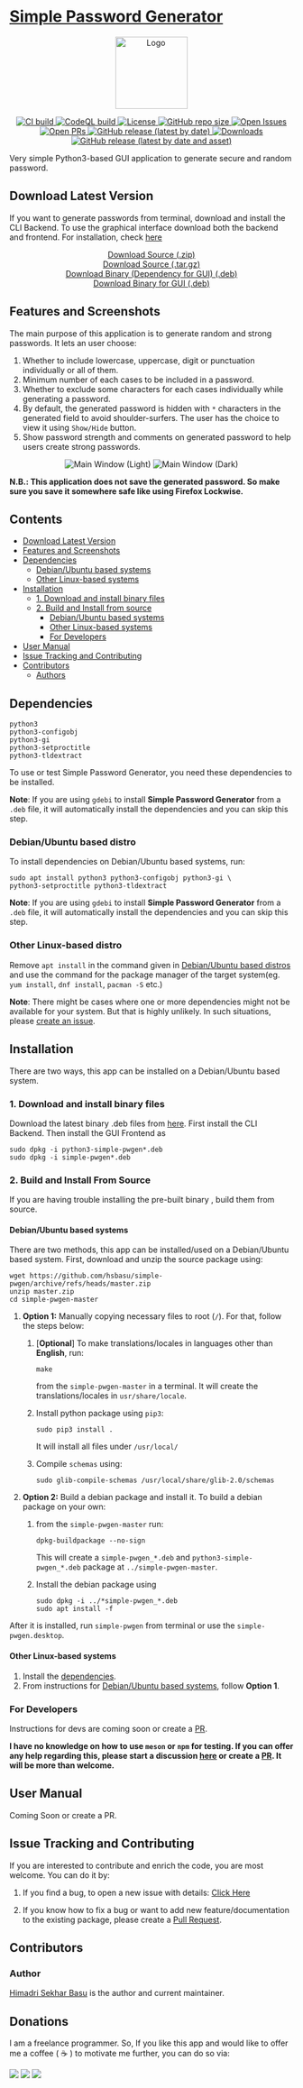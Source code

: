 # [Simple Password Generator](https://hsbasu.github.io/simple-pwgen)

<p align="center">
  	<img src="https://raw.githubusercontent.com/hsbasu/simple-pwgen/master/data/icons/simple-pwgen.svg?sanitize=true" height="128" alt="Logo">
</p>

<p align="center">
	<a href="#">
		<img src="https://img.shields.io/github/actions/workflow/status/hsbasu/simple-pwgen/ci.yml?branch=master&label=CI%20Build" alt="CI build">
	</a>
	<a href="#">
		<img src="https://img.shields.io/github/actions/workflow/status/hsbasu/simple-pwgen/codeql-analysis.yml?branch=master&label=CodeQL%20Build" alt="CodeQL build">
	</a>
	<a href="https://github.com/hsbasu/simple-pwgen/blob/master/LICENSE">
		<img src="https://img.shields.io/github/license/hsbasu/simple-pwgen?label=License" alt="License">
	</a>
  	<a href="#">
		<img src="https://img.shields.io/github/repo-size/hsbasu/simple-pwgen?label=Repo%20size" alt="GitHub repo size">
  	</a>
	<a href="https://github.com/hsbasu/simple-pwgen/issues" target="_blank">
		<img src="https://img.shields.io/github/issues/hsbasu/simple-pwgen?label=Issues" alt="Open Issues">
	</a>
	<a href="https://github.com/hsbasu/simple-pwgen/pulls" target="_blank">
		<img src="https://img.shields.io/github/issues-pr/hsbasu/simple-pwgen?label=PR" alt="Open PRs">
	</a>
  	<a href="https://github.com/hsbasu/simple-pwgen/releases/latest">
    	<img src="https://img.shields.io/github/v/release/hsbasu/simple-pwgen?label=Latest%20Stable%20Release" alt="GitHub release (latest by date)">
  	</a>
	<a href="#download-latest-version">
		<img src="https://img.shields.io/github/downloads/hsbasu/simple-pwgen/total?label=Downloads" alt="Downloads">
	</a>
	<a href="https://github.com/hsbasu/simple-pwgen/releases/download/1.0.9/simple-pwgen_1.0.9_all.deb">
		<img src="https://img.shields.io/github/downloads/hsbasu/simple-pwgen/1.0.9/simple-pwgen_1.0.9_all.deb?color=blue&label=Downloads%40Latest%20Binary" alt="GitHub release (latest by date and asset)">
	</a>
</p>

Very simple Python3-based GUI application to generate secure and random password.

## Download Latest Version
If you want to generate passwords from terminal, download and install the CLI Backend. To use the graphical interface download both the backend and frontend. For installation, check [here](#)
<p align="center">
	<a href="https://github.com/hsbasu/simple-pwgen/zipball/master">Download Source (.zip)</a></br>
	<a href="https://github.com/hsbasu/simple-pwgen/tarball/master">Download Source (.tar.gz)</a></br>
	<a href="https://github.com/hsbasu/simple-pwgen/releases/download/1.0.9/python3-simple-pwgen_1.0.9_all.deb">Download Binary (Dependency for GUI) (.deb)</a></br>
	<a href="https://github.com/hsbasu/simple-pwgen/releases/download/1.0.9/simple-pwgen_1.0.9_all.deb">Download Binary for GUI (.deb)</a>
</p>

## Features and Screenshots

The main purpose of this application is to generate random and strong passwords. It lets an user choose:
1. Whether to include lowercase, uppercase, digit or punctuation individually or all of them.
2. Minimum number of each cases to be included in a password.
3. Whether to exclude some characters for each cases individually while generating a password.
4. By default, the generated password is hidden with `*` characters in the generated field to avoid shoulder-surfers. The user has the choice to view it using `Show/Hide` button.
5. Show password strength and comments on generated password to help users create strong passwords.

<p align="center">
	<img src="https://github.com/hsbasu/simple-pwgen/raw/gh-pages/screenshots/main-window-light.png" alt="Main Window (Light)">
	<img src="https://github.com/hsbasu/simple-pwgen/raw/gh-pages/screenshots/main-window-dark.png" alt="Main Window (Dark)">
</p>

**N.B.: This application does not save the generated password. So make sure you save it somewhere safe like using Firefox Lockwise.**

## Contents
- [Download Latest Version](#download-latest-version)
- [Features and Screenshots](#features-and-screenshots)
- [Dependencies](#dependencies)
	- [Debian/Ubuntu based systems](#debianubuntu-based-distro)
	- [Other Linux-based systems](#other-linux-based-distro)
- [Installation](#installation)
	- [1. Download and install binary files](#1-download-and-install-binary-files)
	- [2. Build and Install from source](#2-build-and-install-from-source)
		- [Debian/Ubuntu based systems](#debianubuntu-based-systems)
		- [Other Linux-based systems](#other-linux-based-systems)
		- [For Developers](#for-developers)
- [User Manual](#user-manual)
- [Issue Tracking and Contributing](#issue-tracking-and-contributing)
- [Contributors](#contributors)
	- [Authors](#author)

## Dependencies
```
python3
python3-configobj
python3-gi
python3-setproctitle
python3-tldextract
```
To use or test Simple Password Generator, you need these dependencies to be installed.

**Note**: If you are using `gdebi` to install **Simple Password Generator** from a `.deb` file, it will automatically install the dependencies and you can skip this step.

### Debian/Ubuntu based distro
To install dependencies on Debian/Ubuntu based systems, run:
```
sudo apt install python3 python3-configobj python3-gi \
python3-setproctitle python3-tldextract
```
**Note**: If you are using `gdebi` to install **Simple Password Generator** from a `.deb` file, it will automatically install the dependencies and you can skip this step.

### Other Linux-based distro
Remove `apt install` in the command given in [Debian/Ubuntu based distros](#debianubuntu-based-distro) and use the command for the package manager of the target system(eg. `yum install`, `dnf install`, `pacman -S` etc.)

**Note**: There might be cases where one or more dependencies might not be available for your system. But that is highly unlikely. In such situations, please [create an issue](#issue-tracking-and-contributing).

## Installation
There are two ways, this app can be installed on a Debian/Ubuntu based system.

### 1. Download and install binary files
Download the latest binary .deb files from [here](https://github.com/hsbasu/simple-pwgen/releases/latest).
First install the CLI Backend. Then install the GUI Frontend as
```
sudo dpkg -i python3-simple-pwgen*.deb
sudo dpkg -i simple-pwgen*.deb
```

### 2. Build and Install From Source
If you are having trouble installing the pre-built binary , build them from source.
#### Debian/Ubuntu based systems
There are two methods, this app can be installed/used on a Debian/Ubuntu based system. First, download and unzip the source package using:
```
wget https://github.com/hsbasu/simple-pwgen/archive/refs/heads/master.zip
unzip master.zip
cd simple-pwgen-master
```

1. **Option 1:** Manually copying necessary files to root (`/`). For that, follow the steps below:
	1. [**Optional**] To make translations/locales in languages other than **English**, run:
		```
		make
		```
		from the `simple-pwgen-master` in a terminal. It will create the translations/locales in `usr/share/locale`.
	
	2. Install python package using `pip3`:
		```
		sudo pip3 install .
		```
		It will install all files under `/usr/local/`
	3. Compile `schemas` using:
		```
		sudo glib-compile-schemas /usr/local/share/glib-2.0/schemas
		```

2. **Option 2:** Build a debian package and install it. To build a debian package on your own:
	1. from the `simple-pwgen-master` run:
		```
		dpkg-buildpackage --no-sign
		```
		This will create a `simple-pwgen_*.deb` and `python3-simple-pwgen_*.deb` package at `../simple-pwgen-master`.
	
	2. Install the debian package using
		```
		sudo dpkg -i ../*simple-pwgen_*.deb
		sudo apt install -f
		```
After it is installed, run `simple-pwgen` from terminal or use the `simple-pwgen.desktop`.

#### Other Linux-based systems
1. Install the [dependencies](#other-linux-based-distro).
2. From instructions for [Debian/Ubuntu based systems](#debianubuntu-based-systems), follow **Option 1**.


### For Developers
Instructions for devs are coming soon or create a [PR](https://github.com/hsbasu/simple-pwgen/compare).

**I have no knowledge on how to use `meson` or `npm` for testing. If you can offer any help regarding this, please start a discussion [here](https://github.com/hsbasu/simple-pwgen/discussions) or create a [PR](https://github.com/hsbasu/simple-pwgen/compare). It will be more than welcome.**

## User Manual
Coming Soon or create a PR.

## Issue Tracking and Contributing
If you are interested to contribute and enrich the code, you are most welcome. You can do it by:
1. If you find a bug, to open a new issue with details: [Click Here](https://github.com/hsbasu/simple-pwgen/issues)

2. If you know how to fix a bug or want to add new feature/documentation to the existing package, please create a [Pull Request](https://github.com/hsbasu/simple-pwgen/compare).

## Contributors

### Author
[Himadri Sekhar Basu](https://github.com/hsbasu) is the author and current maintainer.

## Donations
I am a freelance programmer. So, If you like this app and would like to offer me a coffee ( &#9749; ) to motivate me further, you can do so via:

[![](https://liberapay.com/assets/widgets/donate.svg)](https://liberapay.com/hsbasu/donate)
[![](https://www.paypalobjects.com/webstatic/i/logo/rebrand/ppcom.svg)](https://paypal.me/hsbasu)
[![](https://hsbasu.github.io/styles/icons/logo/svg/upi-logo.svg)](https://hsbasu.github.io/images/upi-qr.jpg)
